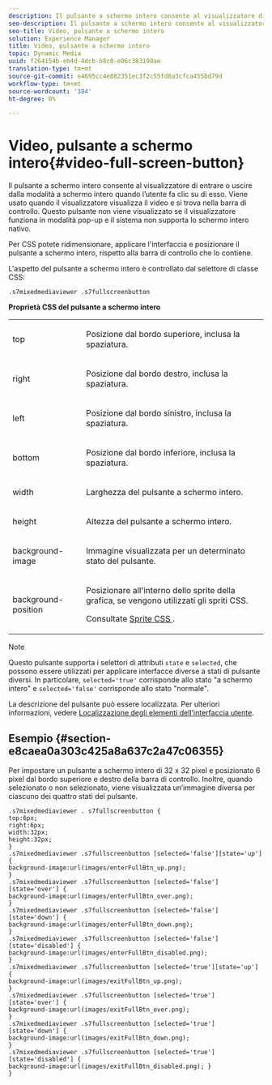 ```yaml
---
description: Il pulsante a schermo intero consente al visualizzatore di entrare o uscire dalla modalità a schermo intero quando l’utente fa clic su di esso. Viene usato quando il visualizzatore visualizza il video e si trova nella barra di controllo. Questo pulsante non viene visualizzato se il visualizzatore funziona in modalità pop-up e il sistema non supporta lo schermo intero nativo.
seo-description: Il pulsante a schermo intero consente al visualizzatore di entrare o uscire dalla modalità a schermo intero quando l’utente fa clic su di esso. Viene usato quando il visualizzatore visualizza il video e si trova nella barra di controllo. Questo pulsante non viene visualizzato se il visualizzatore funziona in modalità pop-up e il sistema non supporta lo schermo intero nativo.
seo-title: Video, pulsante a schermo intero
solution: Experience Manager
title: Video, pulsante a schermo intero
topic: Dynamic Media
uuid: f264154b-eb4d-4dcb-b8c0-e06c383198ae
translation-type: tm+mt
source-git-commit: e4695cc4e882351ec3f2c55fd8a3cfca455bd79d
workflow-type: tm+mt
source-wordcount: '384'
ht-degree: 0%

---
```



# Video, pulsante a schermo intero{#video-full-screen-button}

Il pulsante a schermo intero consente al visualizzatore di entrare o uscire dalla modalità a schermo intero quando l’utente fa clic su di esso. Viene usato quando il visualizzatore visualizza il video e si trova nella barra di controllo. Questo pulsante non viene visualizzato se il visualizzatore funziona in modalità pop-up e il sistema non supporta lo schermo intero nativo.

<!--<a id="section_061E550C1C1D4DB2BD663A898895B38C"></a>-->

Per CSS potete ridimensionare, applicare l&#39;interfaccia e posizionare il pulsante a schermo intero, rispetto alla barra di controllo che lo contiene.

L&#39;aspetto del pulsante a schermo intero è controllato dal selettore di classe CSS:

```
.s7mixedmediaviewer .s7fullscreenbutton
```

**Proprietà CSS del pulsante a schermo intero**

<table id="table_C48C56E696304C9BAFEE71BA9EA9A174"> 
 <tbody> 
  <tr> 
   <td colname="col1"> <p> <span class="codeph"> top  </span> </p> </td> 
   <td colname="col2"> <p> Posizione dal bordo superiore, inclusa la spaziatura. </p> </td> 
  </tr> 
  <tr> 
   <td colname="col1"> <p> <span class="codeph"> right  </span> </p> </td> 
   <td colname="col2"> <p> Posizione dal bordo destro, inclusa la spaziatura. </p> </td> 
  </tr> 
  <tr> 
   <td colname="col1"> <p> <span class="codeph"> left  </span> </p> </td> 
   <td colname="col2"> <p> Posizione dal bordo sinistro, inclusa la spaziatura. </p> </td> 
  </tr> 
  <tr> 
   <td colname="col1"> <p> <span class="codeph"> bottom  </span> </p> </td> 
   <td colname="col2"> <p>Posizione dal bordo inferiore, inclusa la spaziatura. </p> </td> 
  </tr> 
  <tr> 
   <td colname="col1"> <p> <span class="codeph"> width </span> </p> </td> 
   <td colname="col2"> <p> Larghezza del pulsante a schermo intero. </p> </td> 
  </tr> 
  <tr> 
   <td colname="col1"> <p> <span class="codeph"> height </span> </p> </td> 
   <td colname="col2"> <p>Altezza del pulsante a schermo intero. </p> </td> 
  </tr> 
  <tr> 
   <td colname="col1"> <p> <span class="codeph"> background-image  </span> </p> </td> 
   <td colname="col2"> <p> Immagine visualizzata per un determinato stato del pulsante. </p> </td> 
  </tr> 
  <tr> 
   <td colname="col1"> <p> <span class="codeph"> background-position  </span> </p> </td> 
   <td colname="col2"> <p> Posizionare all'interno dello sprite della grafica, se vengono utilizzati gli spriti CSS. </p> <p>Consultate <a href="../../../c-html5-s7-aem-asset-viewers/c-html5-mixedmedia-viewer-about/c-html5-mixedmedia-viewer-customizingviewer/c-html5-mixedmedia-viewer-customizingviewer.md#section-209a43dfbddf4fc589e79cddaf233f50" format="dita" scope="local"> Sprite CSS </a>. </p> </td> 
  </tr> 
 </tbody> 
</table>

>[!NOTE]
>
>Questo pulsante supporta i selettori di attributi `state` e `selected`, che possono essere utilizzati per applicare interfacce diverse a stati di pulsante diversi. In particolare, `selected='true'` corrisponde allo stato &quot;a schermo intero&quot; e `selected='false'` corrisponde allo stato &quot;normale&quot;.

La descrizione del pulsante può essere localizzata. Per ulteriori informazioni, vedere [Localizzazione degli elementi dell&#39;interfaccia utente](../../../c-html5-s7-aem-asset-viewers/c-html5-mixedmedia-viewer-about/c-html5-mixedmedia-viewer-localization.md#concept-16262b8096474d6c9c018c3e99110dd1).

## Esempio {#section-e8caea0a303c425a8a637c2a47c06355}

Per impostare un pulsante a schermo intero di 32 x 32 pixel e posizionato 6 pixel dal bordo superiore e destro della barra di controllo. Inoltre, quando selezionato o non selezionato, viene visualizzata un’immagine diversa per ciascuno dei quattro stati del pulsante.

```
.s7mixedmediaviewer . s7fullscreenbutton { 
top:6px; 
right:6px; 
width:32px; 
height:32px; 
} 
.s7mixedmediaviewer .s7fullscreenbutton [selected='false'][state='up'] { 
background-image:url(images/enterFullBtn_up.png); 
} 
.s7mixedmediaviewer .s7fullscreenbutton [selected='false'][state='over'] {  
background-image:url(images/enterFullBtn_over.png); 
} 
.s7mixedmediaviewer .s7fullscreenbutton [selected='false'][state='down'] {  
background-image:url(images/enterFullBtn_down.png); 
} 
.s7mixedmediaviewer .s7fullscreenbutton [selected='false'][state='disabled'] { 
background-image:url(images/enterFullBtn_disabled.png); 
} 
.s7mixedmediaviewer .s7fullscreenbutton [selected='true'][state='up'] {  
background-image:url(images/exitFullBtn_up.png); 
} 
.s7mixedmediaviewer .s7fullscreenbutton [selected='true'][state='over'] {  
background-image:url(images/exitFullBtn_over.png); 
} 
.s7mixedmediaviewer .s7fullscreenbutton [selected='true'][state='down'] {  
background-image:url(images/exitFullBtn_down.png); 
} 
.s7mixedmediaviewer .s7fullscreenbutton [selected='true'][state='disabled'] {  
background-image:url(images/exitFullBtn_disabled.png); } 
}
```

